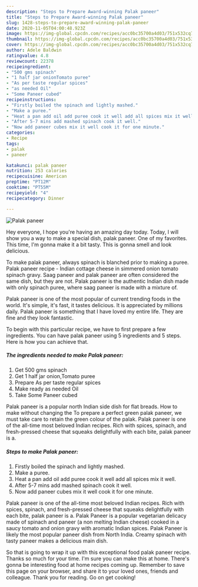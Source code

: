 ```yaml
---
description: "Steps to Prepare Award-winning Palak paneer"
title: "Steps to Prepare Award-winning Palak paneer"
slug: 1428-steps-to-prepare-award-winning-palak-paneer
date: 2020-11-05T04:00:48.923Z
image: https://img-global.cpcdn.com/recipes/acc0bc35700a4d03/751x532cq70/palak-paneer-recipe-main-photo.jpg
thumbnail: https://img-global.cpcdn.com/recipes/acc0bc35700a4d03/751x532cq70/palak-paneer-recipe-main-photo.jpg
cover: https://img-global.cpcdn.com/recipes/acc0bc35700a4d03/751x532cq70/palak-paneer-recipe-main-photo.jpg
author: Adele Baldwin
ratingvalue: 4.8
reviewcount: 22378
recipeingredient:
- "500 gms spinach"
- "1 half jar onionTomato puree"
- "As per taste regular spices"
- "as needed Oil"
- "Some Paneer cubed"
recipeinstructions:
- "Firstly boiled the spinach and lightly mashed."
- "Make a puree."
- "Heat a pan add oil add puree cook it well add all spices mix it well."
- "After 5-7 mins add mashed spinach cook it well."
- "Now add paneer cubes mix it well cook it for one minute."
categories:
- Recipe
tags:
- palak
- paneer

katakunci: palak paneer 
nutrition: 253 calories
recipecuisine: American
preptime: "PT12M"
cooktime: "PT55M"
recipeyield: "4"
recipecategory: Dinner

---
```



![Palak paneer](https://img-global.cpcdn.com/recipes/acc0bc35700a4d03/751x532cq70/palak-paneer-recipe-main-photo.jpg)

Hey everyone, I hope you're having an amazing day today. Today, I will show you a way to make a special dish, palak paneer. One of my favorites. This time, I'm gonna make it a bit tasty. This is gonna smell and look delicious.

To make palak paneer, always spinach is blanched prior to making a puree. Palak paneer recipe - Indian cottage cheese in simmered onion tomato spinach gravy. Saag paneer and palak paneer are often considered the same dish, but they are not. Palak paneer is the authentic Indian dish made with only spinach puree, where saag paneer is made with a mixture of.

Palak paneer is one of the most popular of current trending foods in the world. It's simple, it's fast, it tastes delicious. It is appreciated by millions daily. Palak paneer is something that I have loved my entire life. They are fine and they look fantastic.


To begin with this particular recipe, we have to first prepare a few ingredients. You can have palak paneer using 5 ingredients and 5 steps. Here is how you can achieve that.

<!--inarticleads1-->

##### The ingredients needed to make Palak paneer:

1. Get 500 gms spinach
1. Get 1 half jar onion,Tomato puree
1. Prepare As per taste regular spices
1. Make ready as needed Oil
1. Take Some Paneer cubed


Palak paneer is a popular north Indian side dish for flat breads. How to make without changing the To prepare a perfect green palak paneer, we must take care to retain the green colour of the palak. Palak paneer is one of the all-time most beloved Indian recipes. Rich with spices, spinach, and fresh-pressed cheese that squeaks delightfully with each bite, palak paneer is a. 

<!--inarticleads2-->

##### Steps to make Palak paneer:

1. Firstly boiled the spinach and lightly mashed.
1. Make a puree.
1. Heat a pan add oil add puree cook it well add all spices mix it well.
1. After 5-7 mins add mashed spinach cook it well.
1. Now add paneer cubes mix it well cook it for one minute.


Palak paneer is one of the all-time most beloved Indian recipes. Rich with spices, spinach, and fresh-pressed cheese that squeaks delightfully with each bite, palak paneer is a. Palak Paneer is a popular vegetarian delicacy made of spinach and paneer (a non melting Indian cheese) cooked in a saucy tomato and onion gravy with aromatic Indian spices. Palak Paneer is likely the most popular paneer dish from North India. Creamy spinach with tasty paneer makes a delicious main dish. 

So that is going to wrap it up with this exceptional food palak paneer recipe. Thanks so much for your time. I'm sure you can make this at home. There's gonna be interesting food at home recipes coming up. Remember to save this page on your browser, and share it to your loved ones, friends and colleague. Thank you for reading. Go on get cooking!
